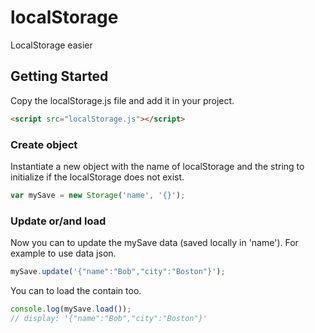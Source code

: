 # localStorage
LocalStorage easier

## Getting Started
Copy the localStorage.js file and add it in your project.
```html
<script src="localStorage.js"></script>
```
### Create object
Instantiate a new object with the name of localStorage and the string to initialize if the localStorage does not exist.
```js
var mySave = new Storage('name', '{}');
```
### Update or/and load
Now you can to update the mySave data (saved locally in 'name'). For example to use data json.
```js
mySave.update('{"name":"Bob","city":"Boston"}');
```
You can to load the contain too.
```js
console.log(mySave.load());
// display: '{"name":"Bob","city":"Boston"}'
```
